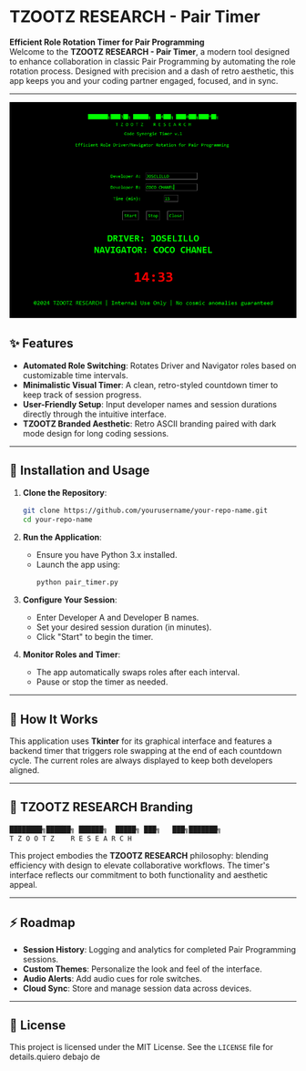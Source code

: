 # TZOOTZ RESEARCH - Pair Timer

**Efficient Role Rotation Timer for Pair Programming**\
Welcome to the **TZOOTZ RESEARCH - Pair Timer**, a modern tool designed to enhance collaboration in classic Pair Programming by automating the role rotation process. Designed with precision and a dash of retro aesthetic, this app keeps you and your coding partner engaged, focused, and in sync.

---
![Pair Timer Interface](1.png)

## ✨ Features

- **Automated Role Switching**: Rotates Driver and Navigator roles based on customizable time intervals.
- **Minimalistic Visual Timer**: A clean, retro-styled countdown timer to keep track of session progress.
- **User-Friendly Setup**: Input developer names and session durations directly through the intuitive interface.
- **TZOOTZ Branded Aesthetic**: Retro ASCII branding paired with dark mode design for long coding sessions.

---

## 🔧 Installation and Usage

1. **Clone the Repository**:

   ```bash
   git clone https://github.com/yourusername/your-repo-name.git
   cd your-repo-name
   ```

2. **Run the Application**:

   - Ensure you have Python 3.x installed.
   - Launch the app using:
     ```bash
     python pair_timer.py
     ```

3. **Configure Your Session**:

   - Enter Developer A and Developer B names.
   - Set your desired session duration (in minutes).
   - Click "Start" to begin the timer.

4. **Monitor Roles and Timer**:

   - The app automatically swaps roles after each interval.
   - Pause or stop the timer as needed.

---

## 🔄 How It Works

This application uses **Tkinter** for its graphical interface and features a backend timer that triggers role swapping at the end of each countdown cycle. The current roles are always displayed to keep both developers aligned.

---

## 🔹 TZOOTZ RESEARCH Branding



```
████████╗██████╗ ██████╗  █████╗ ███╗   ███╗███████╗
T Z O O T Z    R E S E A R C H
```

This project embodies the **TZOOTZ RESEARCH** philosophy: blending efficiency with design to elevate collaborative workflows. The timer's interface reflects our commitment to both functionality and aesthetic appeal.

---

## ⚡ Roadmap

- **Session History**: Logging and analytics for completed Pair Programming sessions.
- **Custom Themes**: Personalize the look and feel of the interface.
- **Audio Alerts**: Add audio cues for role switches.
- **Cloud Sync**: Store and manage session data across devices.

---

## 📄 License

This project is licensed under the MIT License. See the `LICENSE` file for details.quiero debajo de 

